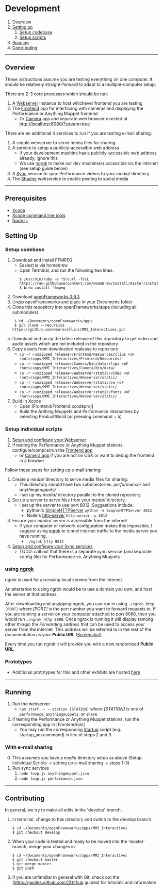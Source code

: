 
# Development

1. [Overview](#overview)
2. [Setting up](#setting-up)
   1. [Setup codebase](#Setup-codebase)
   2. [Setup scripts](#Setup-scripts)
3. [Running](#running)
4. [Contributing](#contributing)

* * *

## Overview

These instructions assume you are testing everything on one computer. It should be relatively straight-forward to adapt to a multiple-computer setup.

There are 2-3 core processes which should be run:

1. A [Webserver](Webserver/) instance to host whichever frontend you are testing
1. The [Frontend](Frontend/) app for interfacing with cameras and displaying the Performance or Anything Muppet frontend
   - Or [Camera](Camera/) app and separate web browser directed at [http://localhost:8080/?stream=true]()

There are an additional 4 services to run if you are testing e-mail sharing:

1. A simple webserver to serve media files for sharing
2. A service to setup a publicly-accessible web address 
   - If your development machine has a publicly-accessible web address already, ignore this
   - We use [ngrok](https://ngrok.com/) to make our dev machine(s) accessible via the internet (see setup guide below)
4. A [Sync](Sync/) service to sync Performance videos to your _media/_ directory
7. The [Sharing](Sharing/) webservice to enable posting to social media

* * *

## Prerequisites

* [Xcode](https://itunes.apple.com/us/app/xcode/id497799835?mt=12) 
* [Xcode command line tools](http://osxdaily.com/2014/02/12/install-command-line-tools-mac-os-x/)
* [Node.js](https://nodejs.org/en/)

## Setting Up

### Setup codebase
1. Download and install FFMPEG
   - Easiest is via homebrew
   - Open Terminal, and run the following two lines:
     ```
     $ /usr/bin/ruby -e "$(curl -fsSL https://raw.githubusercontent.com/Homebrew/install/master/install)"
     $ brew install ffmpeg
     ```
2. Download [openFrameworks 0.9.3](http://openframeworks.cc/versions/v0.9.3/of_v0.9.3_osx_release.zip)
3. Unzip openFrameworks and place in your Documents folder
4. Clone this repository into openFrameworks/apps (including all submodules)
   ```
   	$ cd ~/Documents/openFrameworks/apps
   	$ git clone --recursive https://github.com/wearecollins/MMI_Interactives.git
   ```
5. Download and unzip the latest release of this repository to get video and audio assets which are not included in the repository
6. Copy assets from downloaded realease to repository
   - `cp -r <unzipped release>/Frontend/Resources/clips <oF root>/apps/MMI_Interactives/Frontend/Resources/`
   - `cp -r <unzipped release>/Camera/bin/data/clips <oF root>/apps/MMI_Interactives/Camera/bin/data/`
   - `cp -r <unzipped release>/Webserver/static/video <oF root>/apps/MMI_Interactives/Webserver/static/`
   - `cp -r <unzipped release>/Webserver/static/vo <oF root>/apps/MMI_Interactives/Webserver/static/`
   - `cp -r <unzipped release>/Webserver/static/fonts <oF root>/apps/MMI_Interactives/Webserver/static/`
5. Build in Xcode
   - Open [Frontend/Frontend.xcodeproj]
   - Build the Anthing Muppets and Performance interactives by selecting Product/Build (or pressing command + b)

### Setup individual scripts

1. [Setup and configure your Webserver](Webserver/README.md#configure)
1. If testing the Performance or Anything Muppet stations, configure/compile/run the [Frontend app](Frontend/)
   - or [Camera app](Camera/) if you are not on OSX or want to debug the frontend in a browser

Follow these steps for setting up e-mail sharing:

1. Create a _media/_ directory to serve media files for sharing.
   - This directory should have two subdirectories: _performance/_ and _anythingmuppets/_
   - I set up my _media/_ directory parallel to the cloned repository.
2. Set up a server to serve files from your _media/_ directory.
   - I set up the server to use port 8012. Suggestions include:
     * python&apos;s [SimpleHTTPServer](https://docs.python.org/2/library/simplehttpserver.html) 
       `python -m SimpleHTTPServer 8012`
     * Node&apos;s [http-server](https://www.npmjs.com/package/http-server) 
       `http-server -p 8012`
3. Ensure your _media/_ server is accessible from the internet
   * if your computer or network configuration makes this impossible, I suggest using [ngrok](#using-ngrok) to tunnel internet traffic to the media server you have running.
     - `./ngrok http 8012`
4. [Setup and configure your Sync services](Sync/README.md#configure)
   - TODO: call out that there is a separate sync service (and separate config file) for Performance vs. Anything Muppets

### using [ngrok](https://ngrok.com/)

ngrok is used for accessing local servers from the internet. 

An altertative to using ngrok would be to use a domain you own, 
and host the server at that address.

After downloading and unzipping ngrok, you can run in using 
`./ngrok http [PORT]` where _[PORT]_ is the port number you want to forward 
requests to. If you are running a server on your computer attached to port 
8080, then you would run `./ngrok http 8080`. Once ngrok is running it will 
display (among other things) the _Forwarding_ address that can be used to 
access your server from the internet. This address will be referred to in the 
rest of the documentation as your **Public URL** ([Screenshot](ngrok.png)).

Every time you run ngrok it will provide you with a new randomized 
**Public URL**.

### Prototypes
* Additional prototypes for this and other exhibits are hosted [here](https://github.com/wearecollins/MMI-Prototypes.git)

* * *

## Running

1. Run the webserver
   - `npm start -- --station [STATION]` where _[STATION]_ is one of `performance`, `anythingmuppets`, or `share`
1. If testing the Performance or Anything Muppet stations, run the corresponding app in [Frontend/bin]
   - You may run the corresponding [Startup](Startup/) script (e.g. startup_am.command) in lieu of steps 2 and 3.

### With e-mail sharing

0. This assumes you have a _media_ directory setup as above (Setup Individual Scripts -> setting up e-mail sharing -> steps 1-3)
1. Run sync services
   1. `node loop.js anythingmuppet.json`
   2. `node loop.js performance.json`


* * *

## Contributing

In general, we try to make all edits in the 'develop' branch.
1. In terminal, change to this directory and switch to the develop branch
   ```
   $ cd ~/Documents/openFrameworks/apps/MMI_Interactives
   $ git checkout develop
   ```
2. When your code is tested and ready to be moved into the 'master' branch, merge your changes in
   ```
   $ cd ~/Documents/openFrameworks/apps/MMI_Interactives
   $ git checkout master
   $ git merge master
   $ git push
   ```
3. If you are unfamiliar in general with Git, check out the [https://guides.github.com/](Github guides) for tutorials and information
